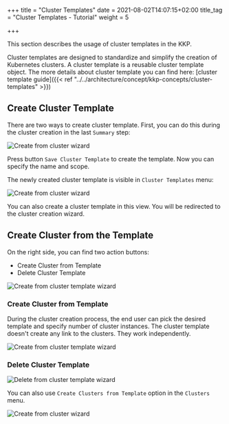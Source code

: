 +++
title = "Cluster Templates"
date = 2021-08-02T14:07:15+02:00
title_tag = "Cluster Templates - Tutorial"
weight = 5

+++

This section describes the usage of cluster templates in the KKP.

Cluster templates are designed to standardize and simplify the creation of Kubernetes clusters. A cluster template is a
reusable cluster template object. The more details about cluster template you can find here: [cluster template guide]({{< ref "../../architecture/concept/kkp-concepts/cluster-templates" >}})

## Create Cluster Template

There are two ways to create cluster template. First, you can do this during the cluster creation in the last `Summary` step:

![Create from cluster wizard](/img/kubermatic/main/tutorials/cluster_template/create_from_cluster_wizard.png?classes=shadow,border "Cluster Template creation")

Press button `Save Cluster Template` to create the template. Now you can specify the name and scope.

The newly created cluster template is visible in `Cluster Templates` menu:

![Create from cluster wizard](/img/kubermatic/main/tutorials/cluster_template/cluster_template_menu.png?classes=shadow,border "Cluster Template view")

You can also create a cluster template in this view. You will be redirected to the cluster creation wizard.

## Create Cluster from the Template

On the right side, you can find two action buttons:
 - Create Cluster from Template
 - Delete Cluster Template

![Create from cluster template wizard](/img/kubermatic/main/tutorials/cluster_template/actions.png?classes=shadow,border "Action buttons")

### Create Cluster from Template
During the cluster creation process, the end user can pick the desired template and specify number of cluster instances.
The cluster template doesn't create any link to the clusters. They work independently.

![Create from cluster template wizard](/img/kubermatic/main/tutorials/cluster_template/create_cluster.png?classes=shadow,border "Create Clusters from Template")

### Delete Cluster Template

![Delete from cluster template wizard](/img/kubermatic/main/tutorials/cluster_template/delete_template.png?classes=shadow,border "Delete Cluster Template")

You can also use `Create Clusters from Template` option in the `Clusters` menu.

![Create from cluster wizard](/img/kubermatic/main/tutorials/cluster_template/create_from_clusters.png?classes=shadow,border "Create Clusters")
